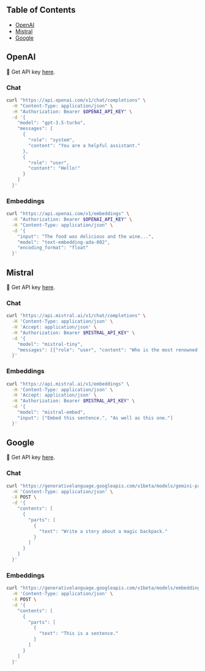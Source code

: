 ## Table of Contents

- [OpenAI](#openai)
- [Mistral](#mistral)
- [Google](#google)

## OpenAI

🔑 Get API key [here](https://platform.openai.com/account/api-keys).

### Chat
```bash
curl "https://api.openai.com/v1/chat/completions" \
  -H "Content-Type: application/json" \
  -H "Authorization: Bearer $OPENAI_API_KEY" \
  -d '{
    "model": "gpt-3.5-turbo",
    "messages": [
      {
        "role": "system",
        "content": "You are a helpful assistant."
      },
      {
        "role": "user",
        "content": "Hello!"
      }
    ]
  }'
```

### Embeddings
```bash
curl "https://api.openai.com/v1/embeddings" \
  -H "Authorization: Bearer $OPENAI_API_KEY" \
  -H "Content-Type: application/json" \
  -d '{
    "input": "The food was delicious and the wine...",
    "model": "text-embedding-ada-002",
    "encoding_format": "float"
  }'
```

## Mistral

🔑 Get API key [here](https://console.mistral.ai/users/api-keys/).

### Chat
```bash
curl "https://api.mistral.ai/v1/chat/completions" \
  -H 'Content-Type: application/json' \
  -H 'Accept: application/json' \
  -H "Authorization: Bearer $MISTRAL_API_KEY" \
  -d '{
    "model": "mistral-tiny",
    "messages": [{"role": "user", "content": "Who is the most renowned French writer?"}]
  }'
```

### Embeddings
```bash
curl "https://api.mistral.ai/v1/embeddings" \
  -H 'Content-Type: application/json' \
  -H 'Accept: application/json' \
  -H "Authorization: Bearer $MISTRAL_API_KEY" \
  -d '{
    "model": "mistral-embed",
    "input": ["Embed this sentence.", "As well as this one."]
  }'
```

## Google

🔑 Get API key [here](https://makersuite.google.com/app/apikey).

### Chat
```bash
curl "https://generativelanguage.googleapis.com/v1beta/models/gemini-pro:generateContent?key=$GOOGLE_API_KEY" \
  -H 'Content-Type: application/json' \
  -X POST \
  -d '{
    "contents": [
      {
        "parts": [
          {
            "text": "Write a story about a magic backpack."
          }
        ]
      }
    ]
  }'
```

### Embeddings
```bash
curl "https://generativelanguage.googleapis.com/v1beta/models/embedding-001:generateContent?key=$GOOGLE_API_KEY" \
  -H 'Content-Type: application/json' \
  -X POST \
  -d '{
    "contents": [
      {
        "parts": [
          {
            "text": "This is a sentence."
          }
        ]
      }
    ]
  }'
```
